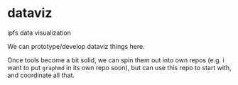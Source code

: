 # dataviz

ipfs data visualization

We can prototype/develop dataviz things here.

Once tools become a bit solid, we can spin them out into own repos (e.g. i want to put `graphmd` in its own repo soon), but can use this repo to start with, and coordinate all that.
